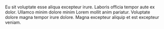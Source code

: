 

Eu sit voluptate esse aliqua excepteur irure. Laboris officia tempor aute ex dolor. Ullamco minim dolore minim Lorem mollit anim pariatur. Voluptate dolore magna tempor irure dolore. Magna excepteur aliquip et est excepteur veniam.